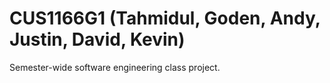 # CUS1166G1 (Tahmidul, Goden, Andy, Justin, David, Kevin)
Semester-wide software engineering class project.
